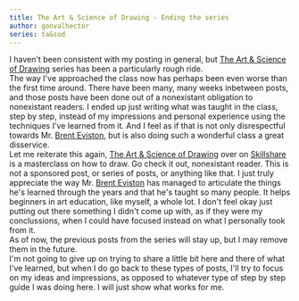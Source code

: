 ```yaml
---
title: The Art & Science of Drawing - Ending the series
author: gonvalhector
series: ta&sod
---
```


I haven't been consistent with my posting in general, but [The Art & Science of Drawing] series has been a particularly rough ride.  
The way I've approached the class now has perhaps been even worse than the first time around. 
There have been many, many weeks inbetween posts, and those posts have been done out of a nonexistant obligation to nonexistant readers.
I ended up just writing what was taught in the class, step by step, instead of my impressions and personal experience using the techniques I've learned from it.
And I feel as if that is not only disrespectful towards Mr. [Brent Eviston], but is also doing such a wonderful class a great disservice.  
Let me reiterate this again, [The Art & Science of Drawing] over on [Skillshare] is a masterclass on how to draw. Go check it out, nonexistant reader. 
This is not a sponsored post, or series of posts, or anything like that. I just truly appreciate the way Mr. [Brent Eviston] has managed to articulate the things he's learned through the years and that he's taught so many people. It helps beginners in art education, like myself, a whole lot.
I don't feel okay just putting out there something I didn't come up with, as if they were my conclussions, when I could have focused instead on what I personally took from it.  
As of now, the previous posts from the series will stay up, but I may remove them in the future.  
I'm not going to give up on trying to share a little bit here and there of what I've learned, but when I do go back to these types of posts, I'll try to focus on my ideas and impressions, as opposed to whatever type of step by step guide I was doing here. I will just show what works for me.



[Skillshare]: <https://www.skillshare.com/>
[Brent Eviston]: <http://www.evolveyourart.com/>
[The Art & Science of Drawing]: <https://www.skillshare.com/user/artandscienceofdrawing>